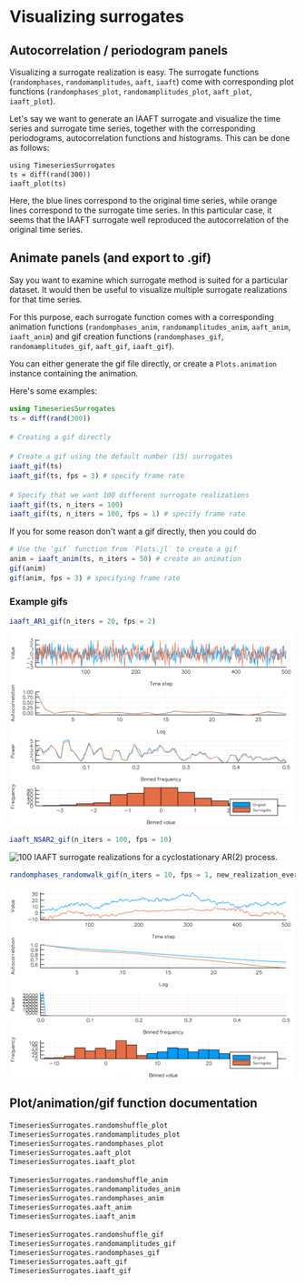 # Visualizing surrogates

## Autocorrelation / periodogram panels
Visualizing a surrogate realization is easy. The surrogate functions (`randomphases`, `randomamplitudes`, `aaft`, `iaaft`) come with corresponding plot functions (`randomphases_plot`, `randomamplitudes_plot`, `aaft_plot`, `iaaft_plot`).

Let's say we want to generate an IAAFT surrogate and visualize the time series and surrogate time series, together with the corresponding periodograms,  autocorrelation functions and histograms. This can be done as follows:

```@example
using TimeseriesSurrogates
ts = diff(rand(300))
iaaft_plot(ts)
```

Here, the blue lines correspond to the original time series, while orange lines correspond to the surrogate time series. In this particular case, it seems that the IAAFT surrogate well reproduced the autocorrelation of the original time series.

## Animate panels (and export to .gif)

Say you want to examine which surrogate method is suited for a particular dataset. It would then be useful to visualize multiple surrogate realizations for that time series.

For this purpose, each surrogate function comes with a corresponding animation functions (`randomphases_anim`, `randomamplitudes_anim`, `aaft_anim`, `iaaft_anim`) and gif creation functions (`randomphases_gif`, `randomamplitudes_gif`, `aaft_gif`, `iaaft_gif`).

You can either generate the gif file directly, or create a `Plots.animation` instance containing the animation.

Here's some examples:

```julia
using TimeseriesSurrogates
ts = diff(rand(300))

# Creating a gif directly

# Create a gif using the default number (15) surrogates
iaaft_gif(ts)
iaaft_gif(ts, fps = 3) # specify frame rate

# Specify that we want 100 different surrogate realizations
iaaft_gif(ts, n_iters = 100)
iaaft_gif(ts, n_iters = 100, fps = 1) # specify frame rate
```

If you for some reason don't want a gif directly, then you could do

```julia
# Use the `gif` function from `Plots.jl` to create a gif
anim = iaaft_anim(ts, n_iters = 50) # create an animation
gif(anim)
gif(anim, fps = 3) # specifying frame rate
```

### Example gifs


```julia
iaaft_AR1_gif(n_iters = 20, fps = 2)
```

![20 IAAFT surrogate realizations for an AR(1) process.](../examples/iaaft_AR1.gif)


```julia
iaaft_NSAR2_gif(n_iters = 100, fps = 10)
```

![100 IAAFT surrogate realizations for a cyclostationary AR(2) process.](../examples/iaaft_NSAR.gif)


```julia
randomphases_randomwalk_gif(n_iters = 10, fps = 1, new_realization_every_iter = true)
```

![10 random phase surrogate realizations for a random walk.](../examples/randomphases_randomwalk.gif)


## Plot/animation/gif function documentation
```@docs
TimeseriesSurrogates.randomshuffle_plot
TimeseriesSurrogates.randomamplitudes_plot
TimeseriesSurrogates.randomphases_plot
TimeseriesSurrogates.aaft_plot
TimeseriesSurrogates.iaaft_plot

TimeseriesSurrogates.randomshuffle_anim
TimeseriesSurrogates.randomamplitudes_anim
TimeseriesSurrogates.randomphases_anim
TimeseriesSurrogates.aaft_anim
TimeseriesSurrogates.iaaft_anim

TimeseriesSurrogates.randomshuffle_gif
TimeseriesSurrogates.randomamplitudes_gif
TimeseriesSurrogates.randomphases_gif
TimeseriesSurrogates.aaft_gif
TimeseriesSurrogates.iaaft_gif
```
